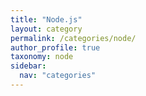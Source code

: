 ```yaml
---
title: "Node.js"
layout: category
permalink: /categories/node/
author_profile: true
taxonomy: node
sidebar:
  nav: "categories"
---
```

